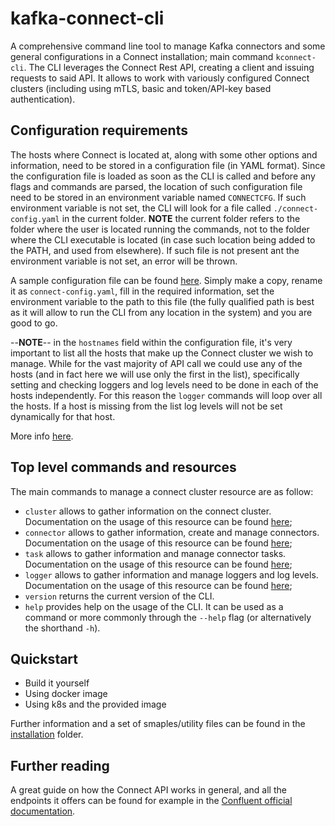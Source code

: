 # kafka-connect-cli

A comprehensive command line tool to manage Kafka connectors and some general configurations in a Connect installation; main command `kconnect-cli`. The CLI leverages the Connect Rest API, creating a client and issuing requests to said API. It allows to work with variously configured Connect clusters (including using mTLS, basic and token/API-key based authentication). 

## Configuration requirements

The hosts where Connect is located at, along with some other options and information, need to be stored in a configuration file (in YAML format). Since the configuration file is loaded as soon as the CLI is called and before any flags and commands are parsed, the location of such configuration file need to be stored in an environment variable named `CONNECTCFG`. If such environment variable is not set, the CLI will look for a file called `./connect-config.yaml` in the current folder. **NOTE** the current folder refers to the folder where the user is located running the commands, not to the folder where the CLI executable is located (in case such location being added to the PATH, and used from elsewhere). If such file is not present ant the environment variable is not set, an error will be thrown.

A sample configuration file can be found [here](./samples/connect-config.yaml.tmpl). Simply make a copy, rename it as `connect-config.yaml`, fill in the required information, set the environment variable to the path to this file (the fully qualified path is best as it will allow to run the CLI from any location in the system) and you are good to go.

--**NOTE**-- in the `hostnames` field within the configuration file, it's very important to list all the hosts that make up the Connect cluster we wish to manage. While for the vast majority of API call we could use any of the hosts (and in fact here we will use only the first in the list), specifically setting and checking loggers and log levels need to be done in each of the hosts independently. For this reason the `logger` commands will loop over all the hosts. If a host is missing from the list log levels will not be set dynamically for that host.

More info [here](docs/CONFIGURATION.md).

## Top level commands and resources

The main commands to manage a connect cluster resource are as follow:

* `cluster` allows to gather information on the connect cluster. Documentation on the usage of this resource can be found [here](docs/CLUSTER.md);
* `connector` allows to gather information, create and manage connectors. Documentation on the usage of this resource can be found [here](docs/CONNECTOR.md);
* `task` allows to gather information and manage connector tasks. Documentation on the usage of this resource can be found [here](docs/TASK.md);
* `logger` allows to gather information and manage loggers and log levels. Documentation on the usage of this resource can be found [here](docs/LOGGER.md);
* `version` returns the current version of the CLI.
* `help` provides help on the usage of the CLI. It can be used as a command or more commonly through the `--help` flag (or alternatively the shorthand `-h`).

## Quickstart

* Build it yourself
* Using docker image
* Using k8s and the provided image

Further information and a set of smaples/utility files can be found in the [installation](docs/INSTALLATION-GUIDE.md) folder.

## Further reading

A great guide on how the Connect API works in general, and all the endpoints it offers can be found for example in the [Confluent official documentation](https://docs.confluent.io/platform/current/connect/references/restapi.html).